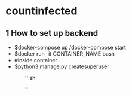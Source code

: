 <h1>countinfected</h1>
<h2>1 How to set up backend</h2>
<ul>
  <li>$docker-compose up /docker-compose start</li>
  <li>$docker run -it CONTAINER_NAME bash</li>
  <li>#inside container</li>
  <li>$python3 manage.py createsuperuser</li>
<ul>

''':sh

'''
